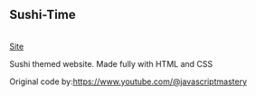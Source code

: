 <h2>Sushi-Time</h2>
 <br>
<a href="https://sushi-time.vercel.app/">Site</a>

Sushi themed website. Made fully with HTML and CSS

Original code by:https://www.youtube.com/@javascriptmastery
